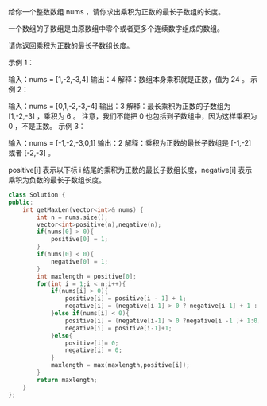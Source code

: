 给你一个整数数组 nums ，请你求出乘积为正数的最长子数组的长度。

一个数组的子数组是由原数组中零个或者更多个连续数字组成的数组。

请你返回乘积为正数的最长子数组长度。

示例  1：

输入：nums = [1,-2,-3,4]
输出：4
解释：数组本身乘积就是正数，值为 24 。
示例 2：

输入：nums = [0,1,-2,-3,-4]
输出：3
解释：最长乘积为正数的子数组为 [1,-2,-3] ，乘积为 6 。
注意，我们不能把 0 也包括到子数组中，因为这样乘积为 0 ，不是正数。
示例 3：

输入：nums = [-1,-2,-3,0,1]
输出：2
解释：乘积为正数的最长子数组是 [-1,-2] 或者 [-2,-3] 。


positive[i] 表示以下标 i 结尾的乘积为正数的最长子数组长度，negative[i] 表示乘积为负数的最长子数组长度。

```C++
class Solution {
public:
    int getMaxLen(vector<int>& nums) {
        int n = nums.size();
        vector<int>positive(n),negative(n);
        if(nums[0] > 0){
            positive[0] = 1;
        }
        if(nums[0] < 0){
            negative[0] = 1;
        }
        int maxlength = positive[0];
        for(int i = 1;i < n;i++){
            if(nums[i] > 0){
                positive[i] = positive[i - 1] + 1;
                negative[i] = (negative[i-1] > 0 ? negative[i-1] + 1 : 0);
            }else if(nums[i] < 0){
                positive[i] = (negative[i-1] > 0 ?negative[i -1 ]+ 1:0);
                negative[i] = positive[i-1]+1;
            }else{
                positive[i]= 0;
                negative[i] = 0;
            }
            maxlength = max(maxlength,positive[i]);
        }
        return maxlength;
    }
};
```